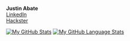 **Justin Abate**<br/>
[LinkedIn](https://linkedin.com/in/justinabate/)<br/>
[Hackster](https://www.hackster.io/j-abate/)

[![My GitHub Stats](https://github-readme-stats.vercel.app/api/?username=justinabate&count_private=true&showicons=true&custom_title=GitHub%20Stats&hide=stars,prs)]()
[![My GitHub Language Stats](https://github-readme-stats.vercel.app/api/top-langs/?username=justinabate&langs_count=8&card_width=495)]()


<!-- 
Themes: https://github.com/anuraghazra/github-readme-stats#themes
[![My GitHub Language Stats](https://github-readme-stats.vercel.app/api/top-langs/?username=justinabate&langs_count=5&theme=tokyonight)]()

[![My GitHub Stats](https://github-readme-stats.vercel.app/api/?username=justinabate&count_private=true&theme=tokyonight&showicons=true)]()


### Hi there 👋
**justinabate/justinabate** is a ✨ _special_ ✨ repository because its `README.md` (this file) appears on your GitHub profile.

Here are some ideas to get you started:

- 🔭 I’m currently working on ...
- 🌱 I’m currently learning ...
- 👯 I’m looking to collaborate on ...
- 🤔 I’m looking for help with ...
- 💬 Ask me about ...
- 📫 How to reach me: ...
- 😄 Pronouns: ...
- ⚡ Fun fact: ...
-->

